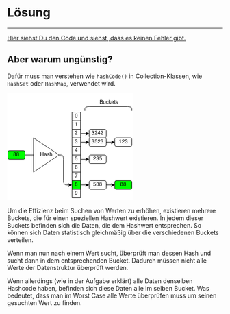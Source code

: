 # Lösung
***
[Hier siehst Du den Code und siehst, dass es keinen Fehler gibt.](K.java)

## Aber warum ungünstig?

Dafür muss man verstehen wie ``hashCode()`` in Collection-Klassen, wie `HashSet` oder `HashMap`, verwendet wird.

![title](hashsetinsert.png)

Um die Effizienz beim Suchen von Werten zu erhöhen, existieren mehrere Buckets, die für einen speziellen Hashwert existieren.
In jedem dieser Buckets befinden sich die Daten, die dem Hashwert entsprechen. So können sich Daten statistisch gleichmäßig
über die verschiedenen Buckets verteilen.

Wenn man nun nach einem Wert sucht, überprüft man dessen Hash und sucht dann in dem entsprechenden Bucket. Dadurch müssen
nicht alle Werte der Datenstruktur überprüft werden.

Wenn allerdings (wie in der Aufgabe erklärt) alle Daten denselben Hashcode haben, befinden sich diese Daten alle im selben
Bucket. Was bedeutet, dass man im Worst Case alle Werte überprüfen muss um seinen gesuchten Wert zu finden.